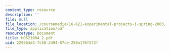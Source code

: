 ```yaml
---
content_type: resource
description: ''
file: null
file_location: /coursemedia/16-621-experimental-projects-i-spring-2003/2299b3d37c58249487ce250a176f572f_HOS21004_2.pdf
file_type: application/pdf
resourcetype: Document
title: HOS21004_2.pdf
uid: 2299b3d3-7c58-2494-87ce-250a176f572f
---
```

